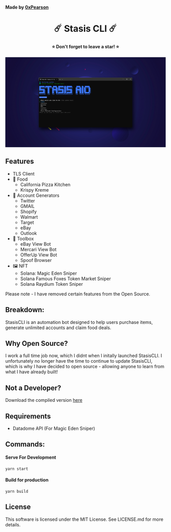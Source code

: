 #### Made by [0xPearson](https://devante.dev)

<h1 align="center">☄️ Stasis CLI ☄️</h1>
<h4 align="center">⭐ Don't forget to leave a star! ⭐</h4>

<p align="center">
  <img src="screenshot.png" alt="My Image">
</p>

## Features

- TLS Client
- 🍔 Food
  - California Pizza Kitchen
  - Krispy Kreme
- 🤖 Account Generators
  - Twitter
  - GMAIL
  - Shopify
  - Walmart
  - Target
  - eBay
  - Outlook
- 🧰 Toolbox
  - eBay View Bot
  - Mercari View Bot
  - OfferUp View Bot
  - Spoof Browser
- 🖼️ NFT
  - Solana: Magic Eden Sniper
  - Solana Famous Foxes Token Market Sniper
  - Solana Raydium Token Sniper

Please note - I have removed certain features from the Open Source.

## Breakdown:

StasisCLI is an automation bot designed to help users purchase items, generate unlimited accounts and claim food deals.

## Why Open Source?

I work a full time job now, which I didnt when I initally launched StasisCLI. I unfortunately no longer have the time to continue to update StasisCLI, which is why I have decided to open source - allowing anyone to learn from what I have already built!

## Not a Developer?

Download the compiled version [here](https://stasis-downloads.s3.amazonaws.com/StasisCLI.zip)

## Requirements

- Datadome API (For Magic Eden Sniper)

## Commands:

#### **Serve For Development**

```
yarn start
```

#### **Build for production**

```
yarn build
```

## License

This software is licensed under the MIT License. See LICENSE.md for more details.

